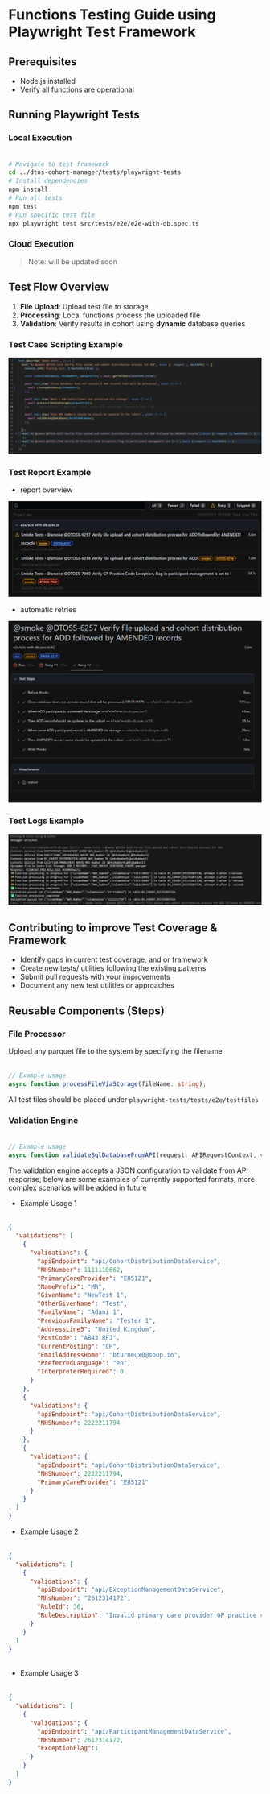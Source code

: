 # Functions Testing Guide using Playwright Test Framework

## Prerequisites

- Node.js installed
- Verify all functions are operational

## Running Playwright Tests

### Local Execution


```bash

# Navigate to test framework
cd ../dtos-cohort-manager/tests/playwright-tests
# Install dependencies
npm install
# Run all tests
npm test
# Run specific test file
npx playwright test src/tests/e2e/e2e-with-db.spec.ts

```

### Cloud Execution

>Note: will be updated soon

## Test Flow Overview

1. **File Upload**: Upload test file to storage
2. **Processing**: Local functions process the uploaded file
3. **Validation**: Verify results in cohort using **dynamic** database queries

### Test Case Scripting Example

![smoke test example](../../docs/assets/test-playwright-smoke-example.png)

### Test Report Example

- report overview

![default report](../../docs/assets/test-playwright-report-example.png)

- automatic retries

![automatic retries](../../docs/assets/test-playwright-automatic-retry-example.png)

### Test Logs Example

![test logs example](../../docs/assets/test-playwright-logs-example.png)

## Contributing to improve Test Coverage & Framework

- Identify gaps in current test coverage, and or framework
- Create new tests/ utilities following the existing patterns
- Submit pull requests with your improvements
- Document any new test utilities or approaches

## Reusable Components (Steps)

### File Processor

Upload any parquet file to the system by specifying the filename

```ts

// Example usage
async function processFileViaStorage(fileName: string);

```

All test files should be placed under `playwright-tests/tests/e2e/testfiles`

### Validation Engine

```ts

// Example usage
async function validateSqlDatabaseFromAPI(request: APIRequestContext, validations: any);

```

The validation engine accepts a JSON configuration to validate from API response; below are some examples of currently supported formats, more complex scenarios will be added in future

- Example Usage 1

```json

{
  "validations": [
    {
      "validations": {
        "apiEndpoint": "api/CohortDistributionDataService",
        "NHSNumber": 1111110662,
        "PrimaryCareProvider": "E85121",
        "NamePrefix": "MR",
        "GivenName": "NewTest 1",
        "OtherGivenName": "Test",
        "FamilyName": "Adani 1",
        "PreviousFamilyName": "Tester 1",
        "AddressLine5": "United Kingdom",
        "PostCode": "AB43 8FJ",
        "CurrentPosting": "CH",
        "EmailAddressHome": "bturneux0@soup.io",
        "PreferredLanguage": "en",
        "InterpreterRequired": 0
      }
    },
    {
      "validations": {
        "apiEndpoint": "api/CohortDistributionDataService",
        "NHSNumber": 2222211794
      }
    },
    {
      "validations": {
        "apiEndpoint": "api/CohortDistributionDataService",
        "NHSNumber": 2222211794,
        "PrimaryCareProvider": "E85121"
      }
    }
  ]
}


```

- Example Usage 2

```json

{
  "validations": [
    {
      "validations": {
        "apiEndpoint": "api/ExceptionManagementDataService",
        "NhsNumber": "2612314172",
        "RuleId": 36,
        "RuleDescription": "Invalid primary care provider GP practice code"
      }
    }
  ]
}



```

- Example Usage 3

```json

{
  "validations": [
    {
      "validations": {
        "apiEndpoint": "api/ParticipantManagementDataService",
        "NHSNumber": 2612314172,
        "ExceptionFlag":1
      }
    }
  ]
}


```
